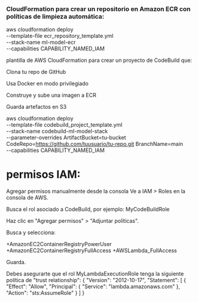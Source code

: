 ### CloudFormation para crear un repositorio en Amazon ECR con políticas de limpieza automática:

aws cloudformation deploy \
  --template-file ecr_repository_template.yml \
  --stack-name ml-model-ecr \
  --capabilities CAPABILITY_NAMED_IAM



plantilla de AWS CloudFormation para crear un proyecto de CodeBuild que:

Clona tu repo de GitHub

Usa Docker en modo privilegiado

Construye y sube una imagen a ECR

Guarda artefactos en S3


aws cloudformation deploy \
  --template-file codebuild_project_template.yml \
  --stack-name codebuild-ml-model-stack \
  --parameter-overrides ArtifactBucket=tu-bucket CodeRepo=https://github.com/tuusuario/tu-repo.git BranchName=main \
  --capabilities CAPABILITY_NAMED_IAM



# permisos IAM:

Agregar permisos manualmente desde la consola
Ve a IAM > Roles en la consola de AWS.

Busca el rol asociado a CodeBuild, por ejemplo:
MyCodeBuildRole 

Haz clic en "Agregar permisos" > "Adjuntar políticas".

Busca y selecciona:

+AmazonEC2ContainerRegistryPowerUser
+AmazonEC2ContainerRegistryFullAccess
+AWSLambda_FullAccess

Guarda.


Debes asegurarte que el rol MyLambdaExecutionRole tenga la siguiente política de "trust relationship":
{
  "Version": "2012-10-17",
  "Statement": [
    {
      "Effect": "Allow",
      "Principal": {
        "Service": "lambda.amazonaws.com"
      },
      "Action": "sts:AssumeRole"
    }
  ]
}



